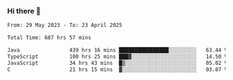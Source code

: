 ### Hi there 👋

<!--START_SECTION:waka-->

```txt
From: 29 May 2023 - To: 23 April 2025

Total Time: 687 hrs 57 mins

Java                439 hrs 16 mins ████████████████░░░░░░░░░   63.44 %
TypeScript          100 hrs 25 mins ███▓░░░░░░░░░░░░░░░░░░░░░   14.50 %
JavaScript          34 hrs 43 mins  █▒░░░░░░░░░░░░░░░░░░░░░░░   05.02 %
C                   21 hrs 15 mins  ▓░░░░░░░░░░░░░░░░░░░░░░░░   03.07 %
```

<!--END_SECTION:waka-->
<!--
**the-beef-calculator/the-beef-calculator** is a ✨ _special_ ✨ repository because its `README.md` (this file) appears on your GitHub profile.

Here are some ideas to get you started:

- 🔭 I’m currently working on ...
- 🌱 I’m currently learning ...
- 👯 I’m looking to collaborate on ...
- 🤔 I’m looking for help with ...
- 💬 Ask me about ...
- 📫 How to reach me: ...
- 😄 Pronouns: ...
- ⚡ Fun fact: ...
-->
